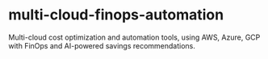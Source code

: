 # multi-cloud-finops-automation
Multi-cloud cost optimization and automation tools, using AWS, Azure, GCP with FinOps and AI-powered savings recommendations.
